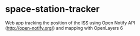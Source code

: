 # space-station-tracker
Web app tracking the position of the ISS using Open Notify API (http://open-notify.org/) and mapping with OpenLayers 6
